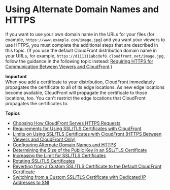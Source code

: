 # Using Alternate Domain Names and HTTPS<a name="using-https-alternate-domain-names"></a>

If you want to use your own domain name in the URLs for your files \(for example, `https://www.example.com/image.jpg`\) and you want your viewers to use HTTPS, you must complete the additional steps that are described in this topic\. \(If you use the default CloudFront distribution domain name in your URLs, for example, `https://d111111abcdef8.cloudfront.net/image.jpg`, follow the guidance in the following topic instead: [ Requiring HTTPS for Communication Between Viewers and CloudFront](using-https-viewers-to-cloudfront.md)\.\)

**Important**  
When you add a certificate to your distribution, CloudFront immediately propagates the certificate to all of its edge locations\. As new edge locations become available, CloudFront will propagate the certificate to those locations, too\. You can't restrict the edge locations that CloudFront propagates the certificates to\.

**Topics**
+ [Choosing How CloudFront Serves HTTPS Requests](cnames-https-dedicated-ip-or-sni.md)
+ [Requirements for Using SSL/TLS Certificates with CloudFront](cnames-and-https-requirements.md)
+ [Limits on Using SSL/TLS Certificates with CloudFront \(HTTPS Between Viewers and CloudFront Only\)](cnames-and-https-limits.md)
+ [Configuring Alternate Domain Names and HTTPS](cnames-and-https-procedures.md)
+ [Determining the Size of the Public Key in an SSL/TLS Certificate](cnames-and-https-size-of-public-key.md)
+ [Increasing the Limit for SSL/TLS Certificates](increasing-the-limit-for-ssl-tls-certificates.md)
+ [Rotating SSL/TLS Certificates](cnames-and-https-rotate-certificates.md)
+ [Reverting from a Custom SSL/TLS Certificate to the Default CloudFront Certificate](cnames-and-https-revert-to-cf-certificate.md)
+ [Switching from a Custom SSL/TLS Certificate with Dedicated IP Addresses to SNI](cnames-and-https-switch-dedicated-to-sni.md)